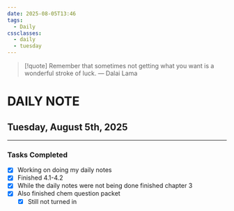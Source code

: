 ```yaml
---
date: 2025-08-05T13:46
tags:
  - Daily
cssclasses:
  - daily
  - tuesday
---
```




> [!quote] Remember that sometimes not getting what you want is a wonderful stroke of luck.
> — Dalai Lama
# DAILY NOTE  
## Tuesday, August 5th, 2025  
***  
### Tasks Completed
- [x] Working on doing my daily notes
- [x] Finished 4.1-4.2
- [x] While the daily notes were not being done finished chapter 3
- [x] Also finished chem question packet
	- [x] Still not turned in